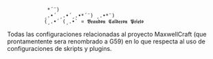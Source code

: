 
                 *´¨) 
                ¸.•´ ¸.•´¸.•*´¨) ¸.•*¨) 
                (¸.•´ (¸.•` ¤ 𝕭𝖗𝖆𝖓𝖉𝖔𝖓 𝕮𝖆𝖑𝖉𝖊𝖗𝖔𝖓 𝕻𝖗𝖎𝖊𝖙𝖔  



Todas las configuraciones relacionadas al proyecto MaxwellCraft (que prontamentente sera renombrado a G59) en lo que respecta al uso de configuraciones de skripts y
plugins.
